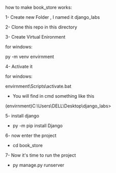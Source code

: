 how to make book_store works:

1- Create new Folder , I named it django_labs 

2- Clone this repo in this directory

3- Create Virtual Enironment

   for windows:
   
   py -m venv envirnment
   
4- Activate it

   for windows:
   
   envirnment\Scripts\activate.bat
   
   - You will find in cmd something like this
   
   (envirnment)C:\Users\DELL\Desktop\django_labs>
   
5- install django

   - py -m pip install Django
   
6- now enter the project

   - cd book_store
   
7- Now it's time to run the project

  - py manage.py runserver
